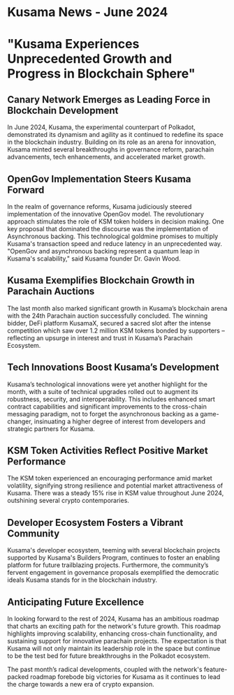 # Kusama News - June 2024

# "Kusama Experiences Unprecedented Growth and Progress in Blockchain Sphere"

## Canary Network Emerges as Leading Force in Blockchain Development

In June 2024, Kusama, the experimental counterpart of Polkadot, demonstrated its dynamism and agility as it continued to redefine its space in the blockchain industry. Building on its role as an arena for innovation, Kusama minted several breakthroughs in governance reform, parachain advancements, tech enhancements, and accelerated market growth.

## OpenGov Implementation Steers Kusama Forward

In the realm of governance reforms, Kusama judiciously steered implementation of the innovative OpenGov model. The revolutionary approach stimulates the role of KSM token holders in decision making. One key proposal that dominated the discourse was the implementation of Asynchronous backing. This technological goldmine promises to multiply Kusama's transaction speed and reduce latency in an unprecedented way. "OpenGov and asynchronous backing represent a quantum leap in Kusama's scalability," said Kusama founder Dr. Gavin Wood.

## Kusama Exemplifies Blockchain Growth in Parachain Auctions

The last month also marked significant growth in Kusama’s blockchain arena with the 24th Parachain auction successfully concluded. The winning bidder, DeFi platform KusamaX, secured a sacred slot after the intense competition which saw over 1.2 million KSM tokens bonded by supporters – reflecting an upsurge in interest and trust in Kusama’s Parachain Ecosystem.

## Tech Innovations Boost Kusama’s Development

Kusama’s technological innovations were yet another highlight for the month, with a suite of technical upgrades rolled out to augment its robustness, security, and interoperability. This includes enhanced smart contract capabilities and significant improvements to the cross-chain messaging paradigm, not to forget the asynchronous backing as a game-changer, insinuating a higher degree of interest from developers and strategic partners for Kusama.

## KSM Token Activities Reflect Positive Market Performance

The KSM token experienced an encouraging performance amid market volatility, signifying strong resilience and potential market attractiveness of Kusama. There was a steady 15% rise in KSM value throughout June 2024, outshining several crypto contemporaries.

## Developer Ecosystem Fosters a Vibrant Community

Kusama's developer ecosystem, teeming with several blockchain projects supported by Kusama's Builders Program, continues to foster an enabling platform for future trailblazing projects. Furthermore, the community’s fervent engagement in governance proposals exemplified the democratic ideals Kusama stands for in the blockchain industry. 

## Anticipating Future Excellence

In looking forward to the rest of 2024, Kusama has an ambitious roadmap that charts an exciting path for the network's future growth. This roadmap highlights improving scalability, enhancing cross-chain functionality, and sustaining support for innovative parachain projects. The expectation is that Kusama will not only maintain its leadership role in the space but continue to be the test bed for future breakthroughs in the Polkadot ecosystem.
 
The past month’s radical developments, coupled with the network's feature-packed roadmap forebode big victories for Kusama as it continues to lead the charge towards a new era of crypto expansion.
